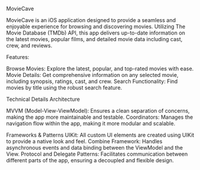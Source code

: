 MovieCave

MovieCave is an iOS application designed to provide a seamless and enjoyable experience for browsing and discovering movies. Utilizing The Movie Database (TMDb) API, this app delivers up-to-date information on the latest movies, popular films, and detailed movie data including cast, crew, and reviews.

Features:

Browse Movies: Explore the latest, popular, and top-rated movies with ease.
Movie Details: Get comprehensive information on any selected movie, including synopsis, ratings, cast, and crew.
Search Functionality: Find movies by title using the robust search feature.

Technical Details
Architecture

MVVM (Model-View-ViewModel): Ensures a clean separation of concerns, making the app more maintainable and testable.
Coordinators: Manages the navigation flow within the app, making it more modular and scalable.

Frameworks & Patterns
UIKit: All custom UI elements are created using UIKit to provide a native look and feel.
Combine Framework: Handles asynchronous events and data binding between the ViewModel and the View.
Protocol and Delegate Patterns: Facilitates communication between different parts of the app, ensuring a decoupled and flexible design.
